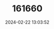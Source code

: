 ---
title: "161660"
category: "Narcine atzi"
draft: false
date: 2024-02-22 13:03:52
languages:
  English: ["Oman Numbfish"]
---